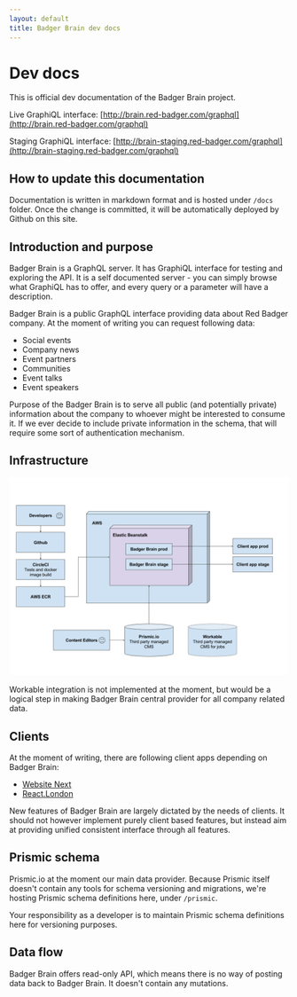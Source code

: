 ```yaml
---
layout: default
title: Badger Brain dev docs
---
```


# Dev docs

This is official dev documentation of the Badger Brain project.

Live GraphiQL interface: [http://brain.red-badger.com/graphql](http://brain.red-badger.com/graphql)

Staging GraphiQL interface: [http://brain-staging.red-badger.com/graphql](http://brain-staging.red-badger.com/graphql)

## How to update this documentation

Documentation is written in markdown format and is hosted under `/docs` folder. Once the change is committed, it will be automatically deployed by Github on this site.

## Introduction and purpose

Badger Brain is a GraphQL server. It has GraphiQL interface for testing and exploring the API. It is a self documented server - you can simply browse what GraphiQL has to offer, and every query or a parameter will have a description.

Badger Brain is a public GraphQL interface providing data about Red Badger company. At the moment of writing you can request following data:

* Social events
* Company news
* Event partners
* Communities
* Event talks
* Event speakers

Purpose of the Badger Brain is to serve all public (and potentially private) information about the company to whoever might be interested to consume it. If we ever decide to include private information in the schema, that will require some sort of authentication mechanism.

## Infrastructure

<a href="https://docs.google.com/a/red-badger.com/drawings/d/19jeYZPGdTSUGL9KG1LDurVAyjPpdSyCNm6nADwxE8wI/edit?usp=sharing"><img src="assets/infrastructure-chart.png"></a>

Workable integration is not implemented at the moment, but would be a logical step in making Badger Brain central provider for all company related data.

## Clients

At the moment of writing, there are following client apps depending on Badger Brain:

* [Website Next](https://github.com/redbadger/website-next)
* [React.London](https://github.com/redbadger/react.london/)

New features of Badger Brain are largely dictated by the needs of clients. It should not however implement purely client based features, but instead aim at providing unified consistent interface through all features.

## Prismic schema

Prismic.io at the moment our main data provider. Because Prismic itself doesn't contain any tools for schema versioning and migrations, we're hosting Prismic schema definitions here, under `/prismic`.

Your responsibility as a developer is to maintain Prismic schema definitions here for versioning purposes.

## Data flow

Badger Brain offers read-only API, which means there is no way of posting data back to Badger Brain. It doesn't contain any mutations.





